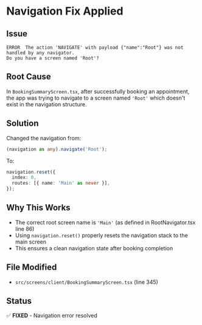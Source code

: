 # Navigation Fix Applied

## Issue
```
ERROR  The action 'NAVIGATE' with payload {"name":"Root"} was not handled by any navigator.
Do you have a screen named 'Root'?
```

## Root Cause
In `BookingSummaryScreen.tsx`, after successfully booking an appointment, the app was trying to navigate to a screen named `'Root'` which doesn't exist in the navigation structure.

## Solution
Changed the navigation from:
```typescript
(navigation as any).navigate('Root');
```

To:
```typescript
navigation.reset({
  index: 0,
  routes: [{ name: 'Main' as never }],
});
```

## Why This Works
- The correct root screen name is `'Main'` (as defined in RootNavigator.tsx line 86)
- Using `navigation.reset()` properly resets the navigation stack to the main screen
- This ensures a clean navigation state after booking completion

## File Modified
- `src/screens/client/BookingSummaryScreen.tsx` (line 345)

## Status
✅ **FIXED** - Navigation error resolved
